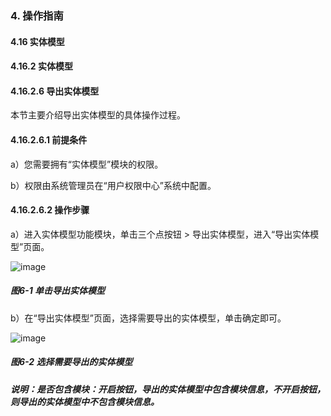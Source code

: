 ### 4. 操作指南

#### 4.16 实体模型

#### 4.16.2 实体模型

#### 4.16.2.6 导出实体模型

本节主要介绍导出实体模型的具体操作过程。

#### 4.16.2.6.1 前提条件

a）您需要拥有“实体模型”模块的权限。

b）权限由系统管理员在“用户权限中心”系统中配置。

#### 4.16.2.6.2 操作步骤

a）进入实体模型功能模块，单击三个点按钮 > 导出实体模型，进入“导出实体模型”页面。

![image](https://user-images.githubusercontent.com/79617492/198982332-87e500fa-dd3e-4213-afdf-db059788ac12.png)

##### 图6-1 单击导出实体模型

b）在“导出实体模型”页面，选择需要导出的实体模型，单击确定即可。

![image](https://user-images.githubusercontent.com/79617492/198982354-315dbbb9-704c-41ee-bd0d-efb07de8dcd8.png)

##### 图6-2 选择需要导出的实体模型

##### 说明：是否包含模块：开启按钮，导出的实体模型中包含模块信息，不开启按钮，则导出的实体模型中不包含模块信息。
